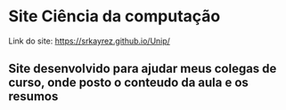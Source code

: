 # Site Ciência da computação

Link do site: https://srkayrez.github.io/Unip/

## Site desenvolvido para ajudar meus colegas de curso, onde posto o conteudo da aula e os resumos

